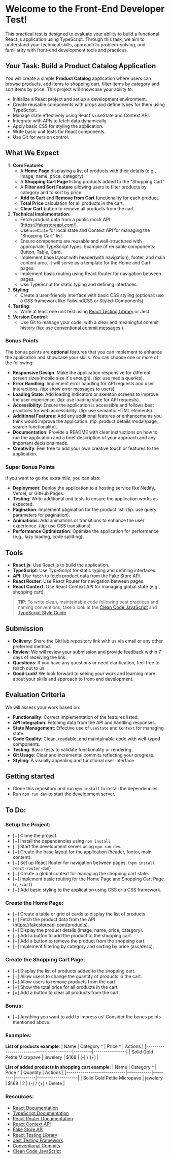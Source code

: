 # Welcome to the Front-End Developer Test!

This practical test is designed to evaluate your ability to build a functional React.js application using TypeScript. Through this task, we aim to understand your technical skills, approach to problem-solving, and familiarity with front-end development tools and practices.

## Your Task: Build a Product Catalog Application
You will create a simple **Product Catalog** application where users can browse products, add items to shopping cart, filter items by category and sort items by price. This project will showcase your ability to:
- Initialize a React project and set up a development environment.
- Create reusable components with props and define types for them using TypeScript.
- Manage state effectively using React's useState and Context API.
- Integrate with APIs to fetch data dynamically.
- Apply basic CSS for styling the application.
- Write basic unit tests for React components.
- Use Git for version control.

## What We Expect
1. **Core Features**:
    - A **Home Page** displaying a list of products with their details (e.g., image, name, price, category). 
    - A **Shopping Cart Page** listing products added to the "Shopping Cart"
    - A **Filter and Sort Feature** allowing users to filter products by category and to sort by price.
    - **Add to Cart** and **Remove from Cart** functionality for each product.
    - **Total Price** calculation for all products in the cart.
    - **Clear Cart** button to remove all products from the cart.
2. **Technical Implementation**:
    - Fetch product data from a public mock API (https://fakestoreapi.com/). 
    - Use `useState` for local state and Context API for managing the "Shopping Cart" list. 
    - Ensure components are reusable and well-structured with appropriate TypeScript types. Example of reusable components: Button, Table, Card.
    - Implement base layout with header(with navigation), footer, and main content area. It will serve as a template for the Home and Cart pages.
    - Implement basic routing using React Router for navigation between pages.
    - Use TypeScript for static typing and defining interfaces.
3. **Styling**:
    - Create a user-friendly interface with basic CSS styling (optional: use a CSS framework like TailwindCSS or Styled-Components).
4. **Testing**:
    - Write at least one unit test using [React Testing Library](https://testing-library.com/docs/react-testing-library/intro/) or Jest.
5. **Version Control**:
    - Use Git to manage your code, with a clear and meaningful commit history (tip: use [conventional commit messages](https://www.conventionalcommits.org/en/v1.0.0/) ).

### Bonus Points
The bonus points are **optional** features that you can implement to enhance the application and showcase your skills. You can choose one or more of the following:
- **Responsive Design**: Make the application responsive for different screen sizes(mobile size it's enough). (tip: use media queries).
- **Error Handling**: Implement error handling for API requests and user interactions. (tip: show error messages to users).
- **Loading State**: Add loading indicators or skeleton screens to improve the user experience. (tip: use loading state for API requests).
- **Accessibility**: Ensure the application is accessible and follows best practices for web accessibility. (tip: use semantic HTML elements).
- **Additional Features**: Add any additional features or enhancements you think would improve the application. (tip: product details modal/page, search functionality).
- **Documentation**: Provide a README with clear instructions on how to run the application and a brief description of your approach and any important decisions made.
- **Creativity**: Feel free to add your own creative touch or features to the application.

### Super Bonus Points
If you want to go the extra mile, you can also:
- **Deployment**: Deploy the application to a hosting service like Netlify, Vercel, or GitHub Pages.
- **Testing**: Write additional unit tests to ensure the application works as expected.
- **Pagination**: Implement pagination for the product list. (tip: use query parameters for pagination).
- **Animations**: Add animations or transitions to enhance the user experience. (tip: use CSS transitions).
- **Performance Optimization**: Optimize the application for performance (e.g., lazy loading, code splitting).

## Tools
- **React.js**: Use React.js to build the application.
- **TypeScript**: Use TypeScript for static typing and defining interfaces.
- **API**: Use `fetch` to fetch product data from the [Fake Store API](https://fakestoreapi.com/).
- **React Router**: Use React Router for navigation between pages.
- **React Context**: Use React Context API for managing global state (e.g., shopping cart).

> **TIP**: To write clean, maintainable code following best practices and naming conventions, take a look at the [Clean Code JavaScript](https://github.com/ryanmcdermott/clean-code-javascript) and [TypeScript Style Guide](https://basarat.gitbook.io/typescript/styleguide).


## Submission
- **Delivery**: Share the GitHub repository link with us via email or any other preferred method.
- **Review**: We will review your submission and provide feedback within 7 days of receiving the link.
- **Questions**: If you have any questions or need clarification, feel free to reach out to us.
- **Good Luck!** We look forward to seeing your work and learning more about your skills and approach to front-end development.


## Evaluation Criteria
We will assess your work based on:
- **Functionality**: Correct implementation of the features listed.
- **API Integration**: Fetching data from the API and handling responses.
- **State Management**: Effective use of `useState` and `Context` for managing state.
- **Code Quality**: Clean, readable, and maintainable code with well-typed components.
- **Testing**: Basic tests to validate functionality or rendering.
- **Git Usage**: Clear and incremental commits reflecting your progress.
- **Styling**: A visually appealing and functional user interface.

## Getting started
- Clone this repository and run `npm install` to install the dependencies.
- Run `npm run dev` to start the development server.

## To Do:
### Setup the Project:
- [+] Clone the project.
- [+] Install the dependencies using `npm install`.
- [+] Start the development server using `npm run dev`.
- [+] Create the base layout for the application (header, footer, main content).
- [+] Set up React Router for navigation between pages. (`npm install react-router-dom`)
- [+] Create a global context for managing the shopping cart state.
- [+] Implement basic routing for the Home Page and Shopping Cart Page. (`/`, `/cart`)
- [+] Add basic styling to the application using CSS or a CSS framework. 

### Create the Home Page:
- [+] Create a table or grid of cards to display the list of products.
- [+] Fetch the product data from the API (https://fakestoreapi.com/products).
- [+] Display the product details (image, name, price, category).
- [+] Add a button to add the product to the shopping cart.
- [+] Add a button to remove the product from the shopping cart.
- [+] Implement filtering by category and sorting by price (asc/desc).
### Create the Shopping Cart Page:
- [+] Display the list of products added to the shopping cart.
- [+] Allow users to change the quantity of products in the cart.
- [+] Allow users to remove products from the cart.
- [+] Show the total price for all products in the cart.
- [=] Add a button to clear all products from the cart.

### Bonus:
- [+] Anything you want to add to impress us! Consider the bonus points mentioned above.

### Examples:

**List of products example**:
| Name                        | Category ^ | Price ^ | Actions        |
|-----------------------------|------------|---------|----------------|
| Solid Gold Petite Micropave | jewelery   | $168    | (-) / (+) |

**List of added products in shopping cart example**:
| Name                        | Category ^ | Price ^ | Quantity | Actions            |
|-----------------------------|------------|---------|----------|--------------------|
| Solid Gold Petite Micropave | jewelery   | $168    | 2        | (-) / (+) / Delete |


### Resources:
- [React Documentation](https://react.dev/learn)
- [TypeScript Documentation](https://www.typescriptlang.org/docs/handbook/typescript-in-5-minutes.html)
- [React Router Documentation](https://reactrouter.com/en/main/start/tutorial)
- [React Context API](https://react.dev/learn/passing-data-deeply-with-context)
- [Fake Store API](https://fakestoreapi.com/)
- [React Testing Library](https://testing-library.com/docs/react-testing-library/intro/)
- [Jest Testing Framework](https://jestjs.io/docs/getting-started)
- [Conventional Commits](https://www.conventionalcommits.org/en/v1.0.0/)
- [Clean Code JavaScript](https://github.com/ryanmcdermott/clean-code-javascript)
